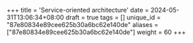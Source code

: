 +++
title = 'Service-oriented architecture'
date = 2024-05-31T13:06:34+08:00
draft = true
tags = []
unique_id = "87e80834e89cee625b30a6bc62e140de"
aliases = ["87e80834e89cee625b30a6bc62e140de"]
weight = 60
+++
